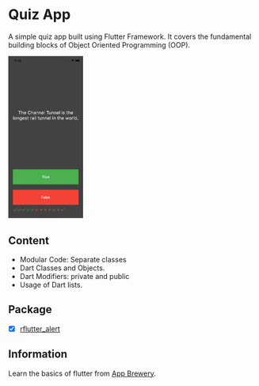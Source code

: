 # Quiz App
A simple quiz app built using Flutter Framework. It covers the fundamental building blocks of Object Oriented Programming (OOP).

<img src="preview.png" width="30%">


## Content
- Modular Code: Separate classes
- Dart Classes and Objects.
- Dart Modifiers: private and public
- Usage of Dart lists.


## Package
- [X] [rflutter_alert](https://pub.dev/packages/rflutter_alert)


## Information
Learn the basics of flutter from [App Brewery](https://www.appbrewery.co/).
